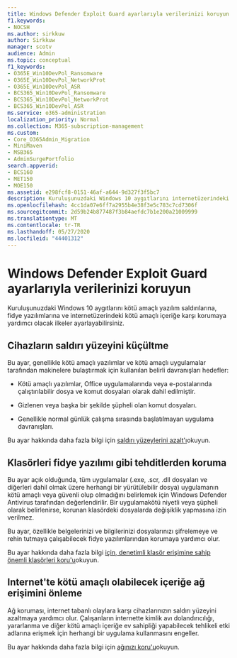 ```yaml
---
title: Windows Defender Exploit Guard ayarlarıyla verilerinizi koruyun
f1.keywords:
- NOCSH
ms.author: sirkkuw
author: Sirkkuw
manager: scotv
audience: Admin
ms.topic: conceptual
f1_keywords:
- O365E_Win10DevPol_Ransomware
- O365E_Win10DevPol_NetworkProt
- O365E_Win10DevPol_ASR
- BCS365_Win10DevPol_Ransomware
- BCS365_Win10DevPol_NetworkProt
- BCS365_Win10DevPol_ASR
ms.service: o365-administration
localization_priority: Normal
ms.collection: M365-subscription-management
ms.custom:
- Core_O365Admin_Migration
- MiniMaven
- MSB365
- AdminSurgePortfolio
search.appverid:
- BCS160
- MET150
- MOE150
ms.assetid: e298fcf8-0151-46af-a644-9d327f3f5bc7
description: Kuruluşunuzdaki Windows 10 aygıtlarını internetüzerindeki kötü amaçlı yazılım saldırılarına, fidye yazılımlarına ve kötü amaçlı içeriğe karşı nasıl koruyacağınızı öğrenin.
ms.openlocfilehash: 4cc1da07e6ff7a2955b4e38f3e5c783c7cd7306f
ms.sourcegitcommit: 2d59b24b877487f3b84aefdc7b1e200a21009999
ms.translationtype: MT
ms.contentlocale: tr-TR
ms.lasthandoff: 05/27/2020
ms.locfileid: "44401312"
---
```

# <a name="protect-your-data-with-windows-defender-exploit-guard-settings"></a>Windows Defender Exploit Guard ayarlarıyla verilerinizi koruyun

Kuruluşunuzdaki Windows 10 aygıtlarını kötü amaçlı yazılım saldırılarına, fidye yazılımlarına ve internetüzerindeki kötü amaçlı içeriğe karşı korumaya yardımcı olacak ilkeler ayarlayabilirsiniz.
  
## <a name="reduce-the-attack-surface-of-devices"></a>Cihazların saldırı yüzeyini küçültme

Bu ayar, genellikle kötü amaçlı yazılımlar ve kötü amaçlı uygulamalar tarafından makinelere bulaştırmak için kullanılan belirli davranışları hedefler:
  
- Kötü amaçlı yazılımlar, Office uygulamalarında veya e-postalarında çalıştırılabilir dosya ve komut dosyaları olarak dahil edilmiştir.
    
- Gizlenen veya başka bir şekilde şüpheli olan komut dosyaları.
    
- Genellikle normal günlük çalışma sırasında başlatılmayan uygulama davranışları.
    
Bu ayar hakkında daha fazla bilgi için [saldırı yüzeylerini azalt'ı](https://docs.microsoft.com/windows/security/threat-protection/microsoft-defender-atp/exploit-protection)okuyun.
  
## <a name="protect-folders-from-threats-such-as-ransomware"></a>Klasörleri fidye yazılımı gibi tehditlerden koruma

Bu ayar açık olduğunda, tüm uygulamalar (.exe, .scr, .dll dosyaları ve diğerleri dahil olmak üzere herhangi bir yürütülebilir dosya) uygulamanın kötü amaçlı veya güvenli olup olmadığını belirlemek için Windows Defender Antivirus tarafından değerlendirilir. Bir uygulamakötü niyetli veya şüpheli olarak belirlenirse, korunan klasördeki dosyalarda değişiklik yapmasına izin verilmez.
  
Bu ayar, özellikle belgelerinizi ve bilgilerinizi dosyalarınızı şifrelemeye ve rehin tutmaya çalışabilecek fidye yazılımlarından korumaya yardımcı olur.
  
Bu ayar hakkında daha fazla bilgi [için, denetimli klasör erişimine sahip önemli klasörleri koru'u](https://docs.microsoft.com/mem/configmgr/protect/deploy-use/create-deploy-exploit-guard-policy#bkmk_CFA)okuyun.
  
## <a name="prevent-network-access-to-potentially-malicious-content-on-the-internet"></a>Internet'te kötü amaçlı olabilecek içeriğe ağ erişimini önleme

Ağ koruması, internet tabanlı olaylara karşı cihazlarınızın saldırı yüzeyini azaltmaya yardımcı olur. Çalışanların internette kimlik avı dolandırıcılığı, yararlanma ve diğer kötü amaçlı içeriğe ev sahipliği yapabilecek tehlikeli etki adlarına erişmek için herhangi bir uygulama kullanmasını engeller.
  
Bu ayar hakkında daha fazla bilgi için [ağınızı koru'u](https://docs.microsoft.com/mem/configmgr/protect/deploy-use/create-deploy-exploit-guard-policy#bkmk_Nwp)okuyun.
  

